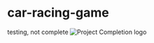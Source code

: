 # car-racing-game
testing, not complete
![Project Completion logo](https://user-images.githubusercontent.com/89413571/184278271-24b75ba5-7e5f-4f93-a408-642869ec15c7.jpg)

